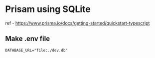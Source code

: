 # Prisam using SQLite

ref - <https://www.prisma.io/docs/getting-started/quickstart-typescript>

## Make .env file

```
DATABASE_URL="file:./dev.db"
```
